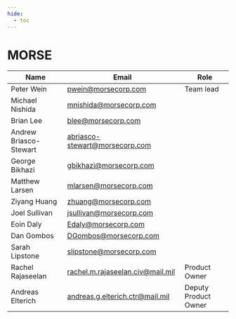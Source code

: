 ```yaml
---
hide:
  - toc
---
```


# MORSE

| Name | Email | Role |
| ---- | ----- | ---- |
| Peter Wein | pwein@morsecorp.com | Team lead |
| Michael Nishida | mnishida@morsecorp.com | |
| Brian Lee | blee@morsecorp.com | |
| Andrew Briasco-Stewart | abriasco-stewart@morsecorp.com | |
| George Bikhazi | gbikhazi@morsecorp.com | |
| Matthew Larsen | mlarsen@morsecorp.com | |
| Ziyang Huang | zhuang@morsecorp.com | |
| Joel Sullivan | jsullivan@morsecorp.com | |
| Eoin Daly | Edaly@morsecorp.com | |
| Dan Gombos | DGombos@morsecorp.com | |
| Sarah Lipstone | slipstone@morsecorp.com | |
| Rachel Rajaseelan | rachel.m.rajaseelan.civ@mail.mil | Product Owner |
| Andreas Elterich | andreas.g.elterich.ctr@mail.mil | Deputy Product Owner |
